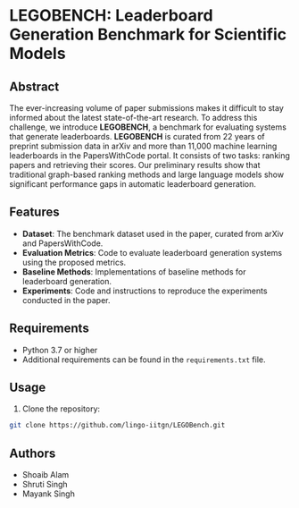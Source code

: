 # LEGOBENCH: Leaderboard Generation Benchmark for Scientific Models

<!-- ![GitHub](https://img.shields.io/github/license/lingo-iitgn/LEGOBench)
![GitHub release (latest by date)](https://img.shields.io/github/v/release/lingo-iitgn/LEGOBench)
![GitHub last commit](https://img.shields.io/github/last-commit/lingo-iitgn/LEGOBench)
 -->


## Abstract

The ever-increasing volume of paper submissions makes it difficult to stay informed about the latest state-of-the-art research. To address this challenge, we introduce **LEGOBENCH**, a benchmark for evaluating systems that generate leaderboards. **LEGOBENCH** is curated from 22 years of preprint submission data in arXiv and more than 11,000 machine learning leaderboards in the PapersWithCode portal. It consists of two tasks: ranking papers and retrieving their scores. Our preliminary results show that traditional graph-based ranking methods and large language models show significant performance gaps in automatic leaderboard generation.

## Features

- **Dataset**: The benchmark dataset used in the paper, curated from arXiv and PapersWithCode.
- **Evaluation Metrics**: Code to evaluate leaderboard generation systems using the proposed metrics.
- **Baseline Methods**: Implementations of baseline methods for leaderboard generation.
- **Experiments**: Code and instructions to reproduce the experiments conducted in the paper.

## Requirements

- Python 3.7 or higher
- Additional requirements can be found in the `requirements.txt` file.

## Usage

1. Clone the repository:

```bash
git clone https://github.com/lingo-iitgn/LEGOBench.git 
```


## Authors

- Shoaib Alam
- Shruti Singh
- Mayank Singh
